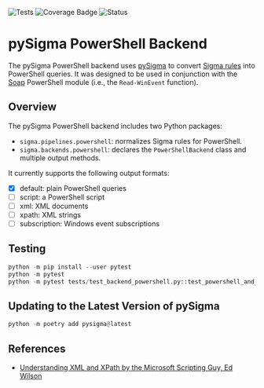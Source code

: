 ![Tests](https://github.com/cyberphor/pySigma-backend-powershell/actions/workflows/test.yml/badge.svg)
![Coverage Badge](https://img.shields.io/endpoint?url=https://gist.githubusercontent.com/cyberphor/d3f7db7182e7819f3748e64a2ab2d126/raw/cyberphor-pySigma-backend-powershell.json)
![Status](https://img.shields.io/badge/Status-pre--release-orange)

# pySigma PowerShell Backend
The pySigma PowerShell backend uses [pySigma](https://github.com/SigmaHQ/pySigma) to convert [Sigma rules](https://github.com/SigmaHQ/sigma) into PowerShell queries. It was designed to be used in conjunction with the [Soap](https://github.com/cyberphor/Soap) PowerShell module (i.e., the `Read-WinEvent` function). 

## Overview
The pySigma PowerShell backend includes two Python packages:
* `sigma.pipelines.powershell`: normalizes Sigma rules for PowerShell.
* `sigma.backends.powershell`: declares the `PowerShellBackend` class and multiple output methods.

It currently supports the following output formats:
- [x] default: plain PowerShell queries
- [ ] script: a PowerShell script
- [ ] xml: XML documents
- [ ] xpath: XML strings
- [ ] subscription: Windows event subscriptions 

## Testing
```python
python -m pip install --user pytest
python -m pytest                                                                  # test all functions
python -m pytest tests/test_backend_powershell.py::test_powershell_and_expression # test a specific function
```

## Updating to the Latest Version of pySigma
```python
python -m poetry add pysigma@latest
```

## References
* [Understanding XML and XPath by the Microsoft Scripting Guy, Ed Wilson](https://devblogs.microsoft.com/scripting/understanding-xml-and-xpath/)
